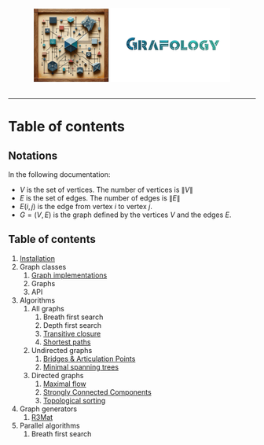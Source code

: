 <div align="center">
    <img 
        src="imgs/logo.png" 
        alt="Grafology logo"
        height="150px"
        width="400px"
        />
</div>
<br/>
<hr/>

# Table of contents
## Notations
In the following documentation:
- $V$ is the set of vertices. The number of vertices is $\lVert V \rVert$
- $E$ is the set of edges. The number of edges is $\lVert E \rVert$
- $E(i,j)$ is the edge from vertex $i$ to vertex $j$.
- $G = (V, E)$ is the graph defined by the vertices $V$ and the edges $E$.

## Table of contents
1. [Installation](installation.md)
2.  Graph classes
    1. [Graph implementations](graph_implementations.md)
    2. Graphs
    3. API
3. Algorithms
    1.  All graphs
        1. Breath first search
        2. Depth first search
        3. [Transitive closure](algos/transitive_closure.md)
        4. [Shortest paths](algos/shortest_paths.md)
    2.  Undirected graphs
        1. [Bridges & Articulation Points](algos/bridges_and_AP.md)
        2. [Minimal spanning trees](algos/minimum_spanning_tree.md)
    3.  Directed graphs
        1. [Maximal flow](algos/maximum_flow.md)
        2. [Strongly Connected Components](algos/strongly_connected_components.md)
        3. [Topological sorting](algos/topological_sorting.md)
4. Graph generators
    1. [R3Mat](generators/R3Mat.md)
5. Parallel algorithms
    1. Breath first search
